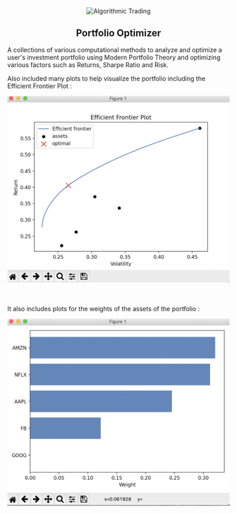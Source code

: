 <p align="center">
 <img width="100px" src="https://res.cloudinary.com/anuraghazra/image/upload/v1594908242/logo_ccswme.svg" align="center" alt="Algorithmic Trading" />
 <h2 align="center"> Portfolio Optimizer</h2>
</p>

A collections of various computational methods to analyze and optimize a user's investment portfolio using Modern Portfolio Theory and optimizing various factors such as Returns, Sharpe Ratio and Risk.

Also included many plots to help visualize the portfolio including the Efficient Frontier Plot :
<br />

<img src="EF_plot.png" />
<br />
<br />
<br />

It also includes plots for the weights of the assets of the portfolio :
<br />

<img src="weights_plot.png" />
<br />
